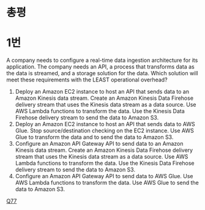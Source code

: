 # 총평

# 1번

A company needs to configure a real-time data ingestion architecture for its application. The company needs an API, a process that transforms data as the data is streamed, and a storage solution for the data.
Which solution will meet these requirements with the LEAST operational overhead?

  1. Deploy an Amazon EC2 instance to host an API that sends data to an Amazon Kinesis data stream. Create an Amazon Kinesis Data Firehose delivery stream that uses the Kinesis data stream as a data source. Use AWS Lambda functions to transform the data. Use the Kinesis Data Firehose delivery stream to send the data to Amazon S3.
  2. Deploy an Amazon EC2 instance to host an API that sends data to AWS Glue. Stop source/destination checking on the EC2 instance. Use AWS Glue to transform the data and to send the data to Amazon S3.
  3. Configure an Amazon API Gateway API to send data to an Amazon Kinesis data stream. Create an Amazon Kinesis Data Firehose delivery stream that uses the Kinesis data stream as a data source. Use AWS Lambda functions to transform the data. Use the Kinesis Data Firehose delivery stream to send the data to Amazon S3.
  4. Configure an Amazon API Gateway API to send data to AWS Glue. Use AWS Lambda functions to transform the data. Use AWS Glue to send the data to Amazon S3.

[Q77](https://www.examtopics.com/discussions/amazon/view/85740-exam-aws-certified-solutions-architect-associate-saa-c03/)
